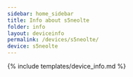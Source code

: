 ```yaml
---
sidebar: home_sidebar
title: Info about s5neolte
folder: info
layout: deviceinfo
permalink: /devices/s5neolte/
device: s5neolte
---
```

{% include templates/device_info.md %}
